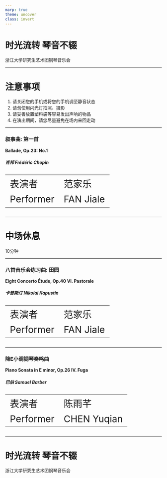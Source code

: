 ```yaml
---
marp: true
theme: uncover
class: invert
---
```


<style>
  table {
    font-size: 30px;
  }
  th,td {
    border: none!important;
  }
</style>
# 时光流转 琴音不辍
浙江大学研究生艺术团钢琴音乐会

---
# 注意事项
1. 请关闭您的手机或将您的手机调至静音状态
1. 请勿使用闪光灯拍照、摄影
1. 请妥善放置塑料袋等容易发出声响的物品
1. 在演出期间，请您尽量避免在场内来回走动

---
### 叙事曲: 第一首
**Ballade, Op.23: No.1**
##### 肖邦 Frédéric Chopin
|       |      |
| :-----|:------|
| 表演者 | 范家乐 |
| Performer | FAN Jiale |

---
# 中场休息
10分钟

---
### 八首音乐会练习曲: 田园
**Eight Concerto Étude, Op.40
Ⅵ. Pastorale**
##### 卡普斯汀 Nikolai Kapustin
|       |      |
| :-----|:------|
| 表演者 | 范家乐 |
| Performer | FAN Jiale |

---
### 降E小调钢琴奏鸣曲
**Piano Sonata in E minor, Op.26
Ⅳ. Fuga**
##### 巴伯 Samuel Barber
|       |      |
| :-----|:------|
| 表演者 | 陈雨芊 |
| Performer | CHEN Yuqian |

---
# 时光流转 琴音不辍
浙江大学研究生艺术团钢琴音乐会
